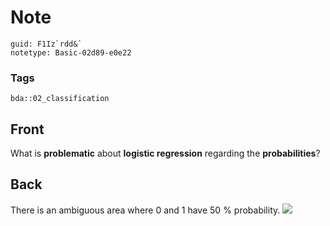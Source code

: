 # Note
```
guid: F1Iz`rdd&`
notetype: Basic-02d89-e0e22
```

### Tags
```
bda::02_classification
```

## Front
What is <b>problematic</b> about <b>logistic regression</b>
regarding the <b>probabilities</b>?

## Back
There is an ambiguous area where 0 and 1 have 50 % probability.
<img src="paste-2da942938b58f3bee3b00751befc8a9d209b232f.jpg">
